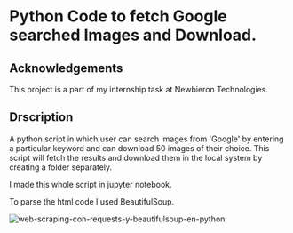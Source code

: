 
# Python Code to fetch Google searched Images and Download.




## Acknowledgements

 This project is a part of my internship task at Newbieron Technologies. 



## Drscription

A python script in which user can search images from 'Google' by entering a particular keyword and can download 50 images of their choice. This script will fetch the results and download them in the local system by creating a folder separately. 

I made this whole script in jupyter notebook.

To parse the html code I used BeautifulSoup.

![web-scraping-con-requests-y-beautifulsoup-en-python](https://github.com/Shubhodeep97/Image-Scrapping-from-Google/assets/110394321/21efb99e-7e20-469e-a747-1b24bc6234e7)